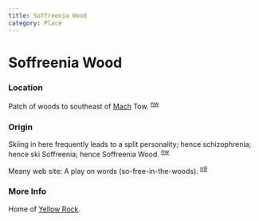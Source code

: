 ```yaml
---
title: Soffreenia Wood
category: Place
---
```

# Soffreenia Wood
### Location

Patch of woods to southeast of [Mach](Mach) Tow. <sup>[nw][]</sup>

### Origin

Skiing in here frequently leads to a split personality; hence schizophrenia; hence ski Soffreenia; hence Soffreenia Wood. <sup>[nw][]</sup>

Meany web site: A play on words (so-free-in-the-woods). <sup>[n9][]</sup>

### More Info

Home of [Yellow Rock](/Area/Yellow-Rock).


[nw]: Names-Walt "Meany Names by Walter Little, 1984"
[n9]: Names-2009 "Meany Names, by Brian Thompson & Emilio Marasco"
